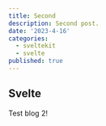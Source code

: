 ```yaml
---
title: Second
description: Second post.
date: '2023-4-16'
categories:
  - sveltekit
  - svelte
published: true
---
```


## Svelte

Test blog 2!